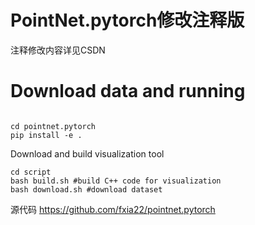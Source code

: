 # PointNet.pytorch修改注释版
注释修改内容详见CSDN

# Download data and running

```

cd pointnet.pytorch
pip install -e .
```

Download and build visualization tool
```
cd script
bash build.sh #build C++ code for visualization
bash download.sh #download dataset
```
源代码 https://github.com/fxia22/pointnet.pytorch
